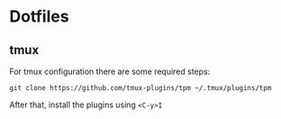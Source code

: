 # Dotfiles

## tmux

For tmux configuration there are some required steps:

```
git clone https://github.com/tmux-plugins/tpm ~/.tmux/plugins/tpm
```

After that, install the plugins using `<C-y>I`
